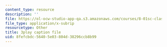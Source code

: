 ```yaml
---
content_type: resource
description: ''
file: https://ol-ocw-studio-app-qa.s3.amazonaws.com/courses/8-01sc-classical-mechanics-fall-2016/8fefcbdc56405e03804d38296ccb8b99_TF93gm1_O8M.vtt
file_type: application/x-subrip
resourcetype: Other
title: 3play caption file
uid: 8fefcbdc-5640-5e03-804d-38296ccb8b99
---
```

